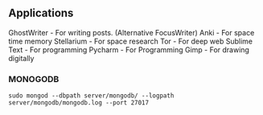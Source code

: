 ## Applications
GhostWriter - For writing posts. (Alternative FocusWriter)
Anki - For space time memory
Stellarium - For space research
Tor - For deep web
Sublime Text - For programming
Pycharm - For Programming
Gimp - For drawing digitally


### MONOGODB
`sudo mongod --dbpath server/mongodb/ --logpath server/mongodb/mongodb.log --port 27017`

